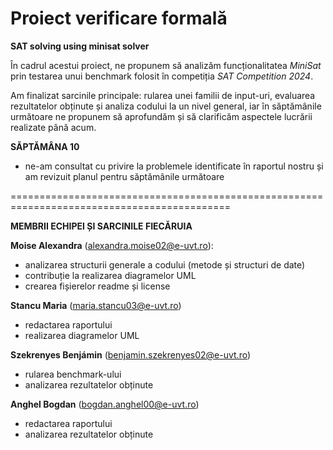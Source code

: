# Proiect verificare formală 
**SAT solving using minisat solver**

În cadrul acestui proiect, ne propunem să analizăm funcționalitatea *MiniSat* prin testarea unui benchmark folosit în competiția *SAT Competition 2024*. 

Am finalizat sarcinile principale: rularea unei familii de input-uri, evaluarea rezultatelor obținute și analiza codului la un nivel general, iar în săptămânile următoare ne propunem să aprofundăm și să clarificăm aspectele lucrării realizate până acum.

**SĂPTĂMÂNA 10**
* ne-am consultat cu privire la problemele identificate în raportul nostru și am revizuit planul pentru săptămânile următoare

============================================================================================

**MEMBRII ECHIPEI ȘI SARCINILE FIECĂRUIA**

**Moise Alexandra** (alexandra.moise02@e-uvt.ro):
  * analizarea structurii generale a codului (metode și structuri de date)
  * contribuție la realizarea diagramelor UML
  * crearea fișierelor readme și license
    
**Stancu Maria** (maria.stancu03@e-uvt.ro)
  * redactarea raportului 
  * realizarea diagramelor UML
    
**Szekrenyes Benjámin** (benjamin.szekrenyes02@e-uvt.ro)
  * rularea benchmark-ului
  * analizarea rezultatelor obținute
    
**Anghel Bogdan** (bogdan.anghel00@e-uvt.ro)
  * redactarea raportului
  * analizarea rezultatelor obținute
